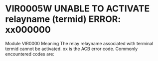 # VIR0005W UNABLE TO ACTIVATE relayname (termid) ERROR: xx000000
Module
    VIR0000
Meaning
    The relay relayname associated with terminal termid cannot be activated. xx is the ACB error code. Commonly encountered codes are:
